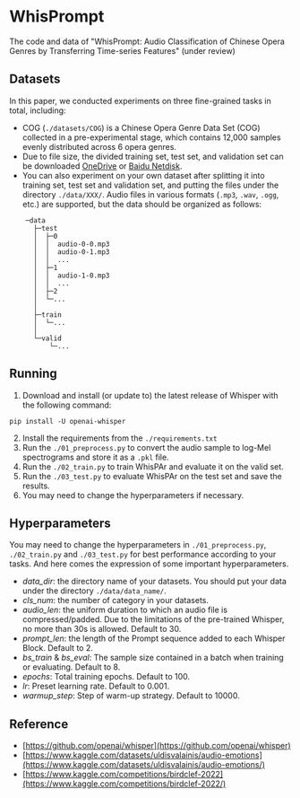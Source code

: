 # WhisPrompt
The code and data of "WhisPrompt: Audio Classification of Chinese Opera Genres by Transferring Time-series Features" (under review)

## Datasets
In this paper, we conducted experiments on three fine-grained tasks in total, including:  
+ COG (`./datasets/COG`) is a Chinese Opera Genre Data Set (COG) collected in a pre-experimental stage, which contains 12,000 samples evenly distributed across 6 opera genres.  
+ Due to file size, the divided training set, test set, and validation set can be downloaded [OneDrive](https://njuedu-my.sharepoint.cn/:f:/g/personal/522022140097_365_nju_edu_cn/EhOOW6q6GYNCpn6fTJS-hf0BZ2l20Ekmjn4LKR8dmQNtHw?e=aLmt3H) or [Baidu Netdisk]().  
+ You can also experiment on your own dataset after splitting it into training set, test set and validation set, and putting the files under the directory `./data/XXX/`. Audio files in various formats (`.mp3`, `.wav`, `.ogg`, etc.) are supported, but the data should be organized as follows:

```
    ─data  
      ├─test  
      │  ├─0  
      │  │  audio-0-0.mp3  
      │  │  audio-0-1.mp3  
      │  │  ...  
      │  ├─1  
      │  │  audio-1-0.mp3  
      │  │  ...  
      │  ├─2  
      │  └─...  
      │  
      ├─train  
      │  └─...  
      │  
      └─valid  
          └─...  
```
## Running
1. Download and install (or update to) the latest release of Whisper with the following command: 
```
pip install -U openai-whisper
```
2. Install the requirements from the `./requirements.txt`
3. Run the `./01_preprocess.py` to convert the audio sample to log-Mel spectrograms and store it as a `.pkl` file.
4. Run the `./02_train.py` to train WhisPAr and evaluate it on the valid set.
5. Run the `./03_test.py` to evaluate WhisPAr on the test set and save the results.
6. You may need to change the hyperparameters if necessary.

## Hyperparameters
You may need to change the hyperparameters in `./01_preprocess.py`, `./02_train.py` and `./03_test.py` for best performance according to your tasks. And here comes the expression of some important hyperparameters.  
+ _data\_dir_: the directory name of your datasets. You should put your data under the directory `./data/data_name/`.  
+ _cls\_num_: the number of category in your datasets.  
+ _audio\_len_: the uniform duration to which an audio file is compressed/padded. Due to the limitations of the pre-trained Whisper, no more than 30s is allowed. Default to 30.  
+ _prompt\_len_: the length of the Prompt sequence added to each Whisper Block. Default to 2.   
+ _bs\_train_ & _bs\_eval_: The sample size contained in a batch when training or evaluating. Default to 8.  
+ _epochs_: Total training epochs.  Default to 100.  
+ _lr_: Preset learning rate. Default to 0.001.  
+ _warmup\_step_: Step of warm-up strategy. Default to 10000.  

## Reference  
+ [https://github.com/openai/whisper](https://github.com/openai/whisper)  
+ [https://www.kaggle.com/datasets/uldisvalainis/audio-emotions](https://www.kaggle.com/datasets/uldisvalainis/audio-emotions/)  
+ [https://www.kaggle.com/competitions/birdclef-2022](https://www.kaggle.com/competitions/birdclef-2022/)  
